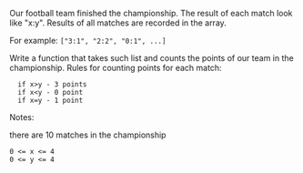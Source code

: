 Our football team finished the championship. The result of each match look like "x:y". Results of all matches are recorded in the array.

For example: `["3:1", "2:2", "0:1", ...]`

Write a function that takes such list and counts the points of our team in the championship. Rules for counting points for each match:
    
      if x>y - 3 points
      if x<y - 0 point
      if x=y - 1 point
Notes:

there are 10 matches in the championship

    0 <= x <= 4
    0 <= y <= 4